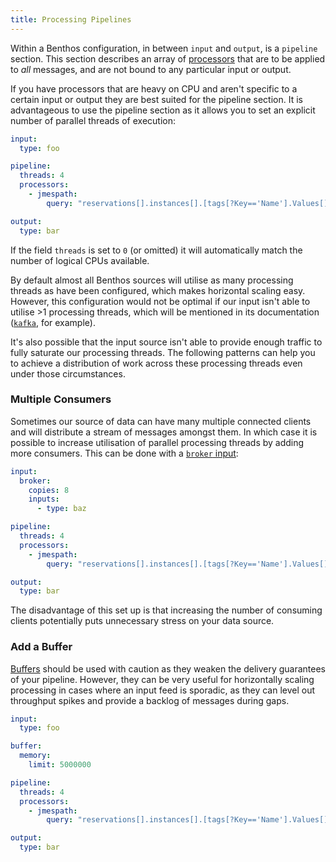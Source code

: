 ```yaml
---
title: Processing Pipelines
---
```


Within a Benthos configuration, in between `input` and `output`, is a `pipeline` section. This section describes an array of [processors][processors] that are to be applied to *all* messages, and are not bound to any particular input or output.

If you have processors that are heavy on CPU and aren't specific to a certain input or output they are best suited for the pipeline section. It is advantageous to use the pipeline section as it allows you to set an explicit number of parallel threads of execution:

```yaml
input:
  type: foo

pipeline:
  threads: 4
  processors:
    - jmespath:
        query: "reservations[].instances[].[tags[?Key=='Name'].Values[] | [0], type, state.name]"

output:
  type: bar
```

If the field `threads` is set to `0` (or omitted) it will automatically match the number of logical CPUs available.

By default almost all Benthos sources will utilise as many processing threads as have been configured, which makes horizontal scaling easy. However, this configuration would not be optimal if our input isn't able to utilise >1 processing threads, which will be mentioned in its documentation ([`kafka`][kafka-input], for example).

It's also possible that the input source isn't able to provide enough traffic to fully saturate our processing threads. The following patterns can help you to achieve a distribution of work across these processing threads even under those circumstances.

### Multiple Consumers

Sometimes our source of data can have many multiple connected clients and will distribute a stream of messages amongst them. In which case it is possible to increase utilisation of parallel processing threads by adding more consumers. This can be done with a [`broker` input][broker-input]:

```yaml
input:
  broker:
    copies: 8
    inputs:
      - type: baz

pipeline:
  threads: 4
  processors:
    - jmespath:
        query: "reservations[].instances[].[tags[?Key=='Name'].Values[] | [0], type, state.name]"

output:
  type: bar
```

The disadvantage of this set up is that increasing the number of consuming clients potentially puts unnecessary stress on your data source.

### Add a Buffer

[Buffers][buffers] should be used with caution as they weaken the delivery guarantees of your pipeline. However, they can be very useful for horizontally scaling processing in cases where an input feed is sporadic, as they can level out throughput spikes and provide a backlog of messages during gaps. 

```yaml
input:
  type: foo

buffer:
  memory:
    limit: 5000000

pipeline:
  threads: 4
  processors:
    - jmespath:
        query: "reservations[].instances[].[tags[?Key=='Name'].Values[] | [0], type, state.name]"

output:
  type: bar
```

[processors]: /docs/components/processors/about
[jmespath-processor]: /docs/components/processors/jmespath
[split-proc]: /docs/components/processors/split
[broker-input]: /docs/components/inputs/broker
[kafka-input]: /docs/components/inputs/kafka
[buffers]: /docs/components/buffers/about